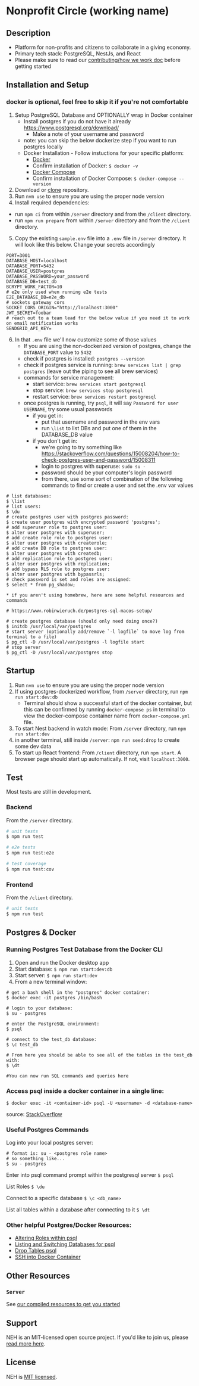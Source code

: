 # Nonprofit Circle (working name)

## Description

- Platform for non-profits and citizens to collaborate in a giving economy.
- Primary tech stack: PostgreSQL, NestJs, and React
- Please make sure to read our [contributing/how we work doc](https://github.com/Nonprofit-Exchange-Hub/web-app/blob/main/CONTRIBUTING.md) before getting started

## Installation and Setup

### docker is optional, feel free to skip it if you're not comfortable

1. Setup PostgreSQL Database and OPTIONALLY wrap in Docker container
   - Install postgres if you do not have it already https://www.postgresql.org/download/
     - Make a note of your username and password
   - note: you can skip the below dockerize step if you want to run postgres locally
   - Docker Installation - Follow instuctions for your specific platform:
     - [Docker](https://docs.docker.com/get-docker/)
     - Confirm installation of Docker: `$ docker -v`
     - [Docker Compose](https://docs.docker.com/compose/install/)
     - Confirm installation of Docker Compose: `$ docker-compose --version`
2. Download or [clone](https://docs.github.com/en/github/creating-cloning-and-archiving-repositories/cloning-a-repository-from-github/cloning-a-repository) repository.
3. Run `nvm use` to ensure you are using the proper node version
4. Install required dependencies:

- run `npm ci` from within `/server` directory and from the `/client` directory.
- run `npm run prepare` from within `/server` directory and from the `/client` directory.

5. Copy the existing `sample.env` file into a `.env` file in `/server` directory. It will look like this below. Change your secrets accordingly

```
PORT=3001
DATABASE_HOST=localhost
DATABASE_PORT=5432
DATABASE_USER=postgres
DATABASE_PASSWORD=your_password
DATABASE_DB=test_db
BCRYPT_WORK_FACTOR=10
# e2e only used when running e2e tests
E2E_DATABASE_DB=e2e_db
# sockets gateway cors
SOCKET_CORS_ORIGIN="http://localhost:3000"
JWT_SECRET=foobar
# reach out to a team lead for the below value if you need it to work on email notification works
SENDGRID_API_KEY=
```

6. In that `.env` file we'll now customize some of those values
   - If you are using the non-dockerized version of postgres, change the `DATABASE_PORT` value to `5432`
   - check if postgres is installed: `postgres --version`
   - check if postgres service is running: `brew services list | grep postgres` (leave out the piping to see all brew services)
   - commands for service management:
     - start service: `brew services start postgresql`
     - stop service: `brew services stop postgresql`
     - restart service: `brew services restart postgresql`
   - once postgres is running, try `psql`, it will say `Password for user USERNAME`, try some usual passwords
     - if you get in:
       - put that username and password in the env vars
       - run `\list` to list DBs and put one of them in the DATABASE_DB value
     - if you don't get in:
       - we're going to try something like https://stackoverflow.com/questions/15008204/how-to-check-postgres-user-and-password/15008311
       - login to postgres with superuse: `sudo su -`
       - password should be your computer's login password
       - from there, use some sort of combination of the following commands to find or create a user and set the .env var values

```
# list databases:
$ \list
# list users:
$ \du
# create postgres user with postgres password:
$ create user postgres with encrypted password 'postgres';
# add superuser role to postgres user:
$ alter user postgres with superuser;
# add create role role to postgres user:
$ alter user postgres with createrole;
# add create DB role to postgres user:
$ alter user postgres with createdb;
# add replication role to postgres user:
$ alter user postgres with replication;
# add bypass RLS role to postgres user:
$ alter user postgres with bypassrls;
# check password is set and roles are assigned:
$ select * from pg_shadow;
```

    * if you aren't using homebrew, here are some helpful resources and commands

```
# https://www.robinwieruch.de/postgres-sql-macos-setup/

# create postgres database (should only need doing once?)
$ initdb /usr/local/var/postgres
# start server (optionally add/remove `-l logfile` to move log from terminal to a file)
$ pg_ctl -D /usr/local/var/postgres -l logfile start
# stop server
$ pg_ctl -D /usr/local/var/postgres stop
```

## Startup

1. Run `nvm use` to ensure you are using the proper node version
2. If using postgres-dockerized workflow, from `/server` directory, run `npm run start:dev:db`
   - Terminal should show a successful start of the docker container, but this can be confirmed by running `docker-compose ps` in terminal to view the docker-compose container name from `docker-compose.yml` file.
3. To start Nest backend in watch mode: From `/server` directory, run `npm run start:dev`
4. in another terminal, still inside `/server`: `npm run seed:drop` to create some dev data
5. To start up React frontend: From `/client` directory, run `npm start`. A browser page should start up automatically. If not, visit `localhost:3000`.

## Test

Most tests are still in development.

### Backend

From the `/server` directory.

```bash
# unit tests
$ npm run test

# e2e tests
$ npm run test:e2e

# test coverage
$ npm run test:cov
```

### Frontend

From the `/client` directory.

```bash
# unit tests
$ npm run test
```

## Postgres & Docker

### Running Postgres Test Database from the Docker CLI

1. Open and run the Docker desktop app
2. Start database: `$ npm run start:dev:db `
3. Start server: `$ npm run start:dev`
4. From a new terminal window:

```
# get a bash shell in the "postgres" docker container:
$ docker exec -it postgres /bin/bash

# login to your database:
$ su - postgres

# enter the PostgreSQL environment:
$ psql

# connect to the test_db database:
$ \c test_db

# From here you should be able to see all of the tables in the test_db with:
$ \dt

#You can now run SQL commands and queries here
```

### Access psql inside a docker container in a single line:

`$ docker exec -it <container-id> psql -U <username> -d <database-name>`

source: [StackOverflow](https://stackoverflow.com/questions/53974488/how-to-delete-and-recreate-a-postgres-database-using-a-single-docker-command)

### Useful Postgres Commands

Log into your local postgres server:

```
# format is: su - <postgres role name>
# so something like...
$ su - postgres
```

Enter into psql command prompt within the postgresql server
`$ psql`

List Roles
`$ \du`

Connect to a specific database
`$ \c <db_name>`

List all tables within a database after connecting to it
`$ \dt`

### Other helpful Postgres/Docker Resources:

- [Altering Roles within psql](https://www.postgresql.org/docs/9.1/sql-alterrole.html)
- [Listing and Switching Databases for psql](https://www.liquidweb.com/kb/listing-switching-databases-postgresql/)
- [Drop Tables psql](https://www.geeksforgeeks.org/postgresql-drop-table/#:~:text=PostgreSQL%20has%20a%20DROP%20TABLE,table%20permanently%20from%20the%20database)
- [SSH into Docker Container](https://phase2.github.io/devtools/common-tasks/ssh-into-a-container/)

## Other Resources

### `Server`

See [our compiled resources to get you started](server/docs/RESOURCES.md)

## Support

NEH is an MIT-licensed open source project. If you'd like to join us, please [read more here](https://www.democracylab.org/projects/486).

## License

NEH is [MIT licensed](LICENSE).
